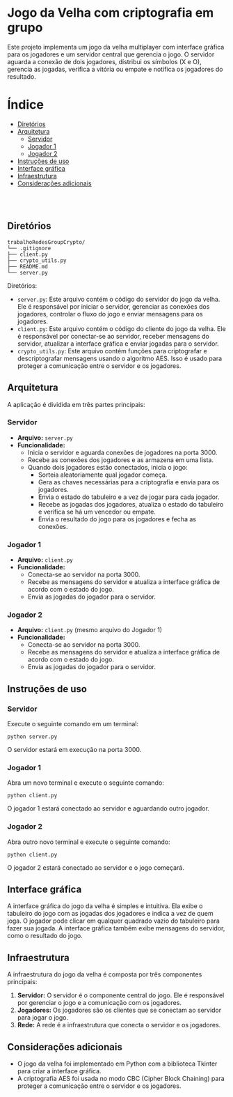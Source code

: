 
# Jogo da Velha com criptografia  em grupo

Este projeto implementa um jogo da velha multiplayer com interface gráfica para os jogadores e um servidor central que gerencia o jogo. O servidor aguarda a conexão de dois jogadores, distribui os símbolos (X e O), gerencia as jogadas, verifica a vitória ou empate e notifica os jogadores do resultado.


Índice
=================
* [Diretórios](#diretórios)
* [Arquitetura](#arquitetura)
     * [Servidor](#servidor)
     * [Jogador 1](#jogador-1)
     * [Jogador 2](#jogador-2)
* [Instruções de uso](#instruções-de-uso)
* [Interface gráfica](#interface-gráfica)
* [Infraestrutura](#infraestrutura)
* [Considerações adicionais](#considerações-adicionais)

<br>

</br>

## Diretórios

```
trabalhoRedesGroupCrypto/
└── .gitignore
├── client.py
├── crypto_utils.py 
├── README.md
└── server.py   
```

Diretórios:

- `server.py`: Este arquivo contém o código do servidor do jogo da velha. Ele é responsável por iniciar o servidor, gerenciar as conexões dos jogadores, controlar o fluxo do jogo e enviar mensagens para os jogadores.
- `client.py`: Este arquivo contém o código do cliente do jogo da velha. Ele é responsável por conectar-se ao servidor, receber mensagens do servidor, atualizar a interface gráfica e enviar jogadas para o servidor.
- `crypto_utils.py`: Este arquivo contém funções para criptografar e descriptografar mensagens usando o algoritmo AES. Isso é usado para proteger a comunicação entre o servidor e os jogadores.




## Arquitetura

A aplicação é dividida em três partes principais:

### Servidor

- **Arquivo:** `server.py`
- **Funcionalidade:**
  - Inicia o servidor e aguarda conexões de jogadores na porta 3000.
  - Recebe as conexões dos jogadores e as armazena em uma lista.
  - Quando dois jogadores estão conectados, inicia o jogo:
    - Sorteia aleatoriamente qual jogador começa.
    - Gera as chaves necessárias para a criptografia e envia para os jogadores.
    - Envia o estado do tabuleiro e a vez de jogar para cada jogador.
    - Recebe as jogadas dos jogadores, atualiza o estado do tabuleiro e verifica se há um vencedor ou empate.
    - Envia o resultado do jogo para os jogadores e fecha as conexões.

### Jogador 1

- **Arquivo:** `client.py`
- **Funcionalidade:**
  - Conecta-se ao servidor na porta 3000.
  - Recebe as mensagens do servidor e atualiza a interface gráfica de acordo com o estado do jogo.
  - Envia as jogadas do jogador para o servidor.

### Jogador 2

- **Arquivo:** `client.py` (mesmo arquivo do Jogador 1)
- **Funcionalidade:**
  - Conecta-se ao servidor na porta 3000.
  - Recebe as mensagens do servidor e atualiza a interface gráfica de acordo com o estado do jogo.
  - Envia as jogadas do jogador para o servidor.

## Instruções de uso

### Servidor

Execute o seguinte comando em um terminal:

```
python server.py
```

O servidor estará em execução na porta 3000.

### Jogador 1

Abra um novo terminal e execute o seguinte comando:

```
python client.py
```

O jogador 1 estará conectado ao servidor e aguardando outro jogador.

### Jogador 2

Abra outro novo terminal e execute o seguinte comando:

```
python client.py
```

O jogador 2 estará conectado ao servidor e o jogo começará.

## Interface gráfica

A interface gráfica do jogo da velha é simples e intuitiva. Ela exibe o tabuleiro do jogo com as jogadas dos jogadores e indica a vez de quem joga. O jogador pode clicar em qualquer quadrado vazio do tabuleiro para fazer sua jogada. A interface gráfica também exibe mensagens do servidor, como o resultado do jogo.


## Infraestrutura

A infraestrutura do jogo da velha é composta por três componentes principais:

1. **Servidor:** O servidor é o componente central do jogo. Ele é responsável por gerenciar o jogo e a comunicação com os jogadores.
2. **Jogadores:** Os jogadores são os clientes que se conectam ao servidor para jogar o jogo.
3. **Rede:** A rede é a infraestrutura que conecta o servidor e os jogadores.

## Considerações adicionais

- O jogo da velha foi implementado em Python com a biblioteca Tkinter para criar a interface gráfica.
- A criptografia AES foi usada no modo CBC (Cipher Block Chaining) para proteger a comunicação entre o servidor e os jogadores.